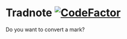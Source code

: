 # Tradnote [![CodeFactor](https://www.codefactor.io/repository/github/ReyFey/tradnote/badge)](https://www.codefactor.io/repository/github/ReyFey/tradnote)
Do you want to convert a mark?
